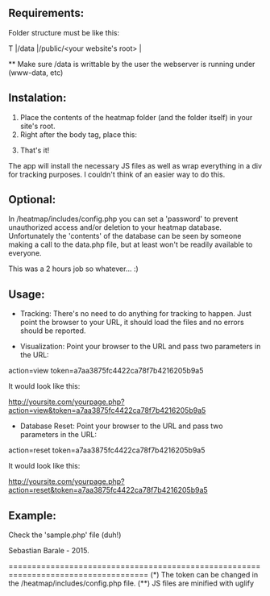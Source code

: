 Requirements:
------------

Folder structure must be like this:

T
|/data
|/public/<your website's root>
|

** Make sure /data is writtable by the user the webserver is running under (www-data, etc)

Instalation:
-----------

1) Place the contents of the heatmap folder (and the folder itself) in your site's root.
2) Right after the body tag, place this:

<?php include("heatmap/runner.php"); ?>


3) That's it!

The app will install the necessary JS files as well as wrap everything in a div for tracking purposes.
I couldn't think of an easier way to do this.

Optional:
--------

In /heatmap/includes/config.php you can set a 'password' to prevent unauthorized access and/or deletion to
your heatmap database. Unfortunately the 'contents' of the database can be seen by someone making a call
to the data.php file, but at least won't be readily available to everyone.

This was a 2 hours job so whatever... :)


Usage:
-----

- Tracking:
There's no need to do anything for tracking to happen. Just point the browser to your URL, it should load the files and no errors should be reported.

- Visualization:
Point your browser to the URL and pass two parameters in the URL:

action=view
token=a7aa3875fc4422ca78f7b4216205b9a5


It would look like this:

http://yoursite.com/yourpage.php?action=view&token=a7aa3875fc4422ca78f7b4216205b9a5



- Database Reset:
Point your browser to the URL and pass two parameters in the URL:

action=reset
token=a7aa3875fc4422ca78f7b4216205b9a5

It would look like this:

http://yoursite.com/yourpage.php?action=reset&token=a7aa3875fc4422ca78f7b4216205b9a5


Example:
-------

Check the 'sample.php' file (duh!)

Sebastian Barale - 2015.


====================================================================================
(*)  The token can be changed in the /heatmap/includes/config.php file.
(**) JS files are minified with uglify